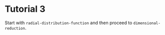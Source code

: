 # Tutorial 3
Start with ```radial-distribution-function``` and then proceed to ```dimensional-reduction```.
